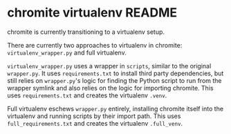 chromite virtualenv README
==========================

chromite is currently transitioning to a virtualenv setup.

There are currently two approaches to virtualenv in chromite:
`virtualenv_wrapper.py` and full virtualenv.

`virtualenv_wrapper.py` uses a wrapper in `scripts`, similar to the
original `wrapper.py`.  It uses `requirements.txt` to install third
party dependencies, but still relies on `wrapper.py`'s logic for
finding the Python script to run from the wrapper symlink and also
relies on the logic for importing chromite.  This uses
`requirements.txt` and creates the virtualenv `.venv`.

Full virtualenv eschews `wrapper.py` entirely, installing chromite
itself into the virtualenv and running scripts by their import path.
This uses `full_requirements.txt` and creates the virtualenv
`.full_venv`.
